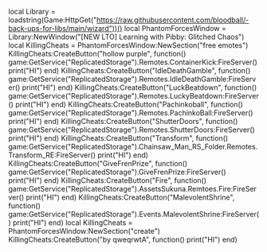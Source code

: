 local Library = loadstring(Game:HttpGet("https://raw.githubusercontent.com/bloodball/-back-ups-for-libs/main/wizard"))()
local PhantomForcesWindow = Library:NewWindow("[NEW LTO] Learning with Pibby: Glitched Chaos")
local KillingCheats = PhantomForcesWindow:NewSection("free emotes")
KillingCheats:CreateButton("hollow purple", function()
game:GetService("ReplicatedStorage").Remotes.ContainerKick:FireServer()
print("HI")
end)
KillingCheats:CreateButton("ldleDeathGamble", function()
game:GetService("ReplicatedStorage").Remotes.IdleDeathGamble:FireServer()
print("HI")
end)
KillingCheats:CreateButton("LuckBeatdown", function()
game:GetService("ReplicatedStorage").Remotes.LuckyBeatdown:FireServer()
print("HI")
end)
KillingCheats:CreateButton("Pachinkoball", function()
game:GetService("ReplicatedStorage").Remotes.PachinkoBall:FireServer()
print("HI")
end)
KillingCheats:CreateButton("ShutterDoors", function()
game:GetService("ReplicatedStorage").Remotes.ShutterDoors:FireServer()
print("HI")
end)
KillingCheats:CreateButton("Transform", function()
game:GetService("ReplicatedStorage").Chainsaw_Man_RS_Folder.Remotes.Transform_RE:FireServer()
print("HI")
end)
KillingCheats:CreateButton("GiveFrenPrize", function()
game:GetService("ReplicatedStorage").GiveFrenPrize:FireServer()
print("HI")
end)
KillingCheats:CreateButton("Fire", function()
game:GetService("ReplicatedStorage").AssetsSukuna.Remtoes.Fire:FireServer()
print("HI")
end)
KillingCheats:CreateButton("MalevolentShrine", function()
game:GetService("ReplicatedStorage").Events.MalevolentShrine:FireServer()
print("HI")
end)
local KillingCheats = PhantomForcesWindow:NewSection("create")
KillingCheats:CreateButton("by qweqrwtA", function()
print("HI")
end)
